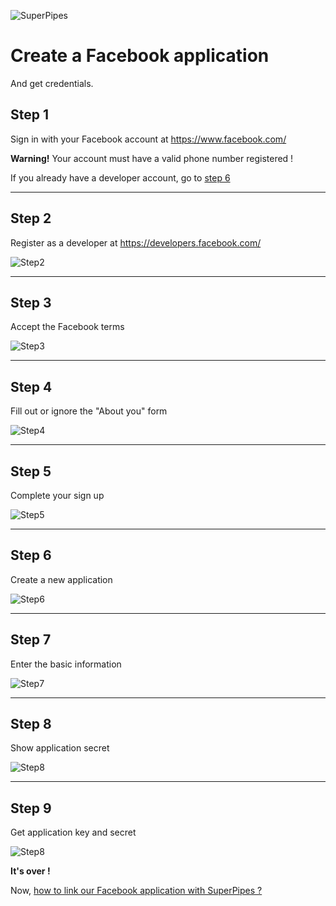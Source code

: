 ![SuperPipes](https://raw2.github.com/fabienvauchelles/superpipes/master/docs/images/logo_slogan238.png)


# Create a Facebook application

And get credentials.


## Step 1

Sign in with your Facebook account at https://www.facebook.com/

__Warning!__ Your account must have a valid phone number registered !

If you already have a developer account, go to [step 6](#step-6)

---

## Step 2

Register as a developer at https://developers.facebook.com/

![Step2](https://raw2.github.com/fabienvauchelles/superpipes/master/docs/images/facebook_register_dev.png)

---

## Step 3

Accept the Facebook terms

![Step3](https://raw2.github.com/fabienvauchelles/superpipes/master/docs/images/facebook_term.png)

---

## Step 4

Fill out or ignore the "About you" form

![Step4](https://raw2.github.com/fabienvauchelles/superpipes/master/docs/images/facebook_about_us.png)

---

## Step 5

Complete your sign up

![Step5](https://raw2.github.com/fabienvauchelles/superpipes/master/docs/images/facebook_register_dev_finish.png)

---

## Step 6

Create a new application

![Step6](https://raw2.github.com/fabienvauchelles/superpipes/master/docs/images/facebook_create_app.png)

---

## Step 7

Enter the basic information

![Step7](https://raw2.github.com/fabienvauchelles/superpipes/master/docs/images/facebook_info.png)

---

## Step 8

Show application secret

![Step8](https://raw2.github.com/fabienvauchelles/superpipes/master/docs/images/facebook_show_secret.png)

---

## Step 9

Get application key and secret

![Step8](https://raw2.github.com/fabienvauchelles/superpipes/master/docs/images/facebook_credentials.png)


__It's over !__

Now, [how to link our Facebook application with SuperPipes ?](Link_Facebook_Application.md)
